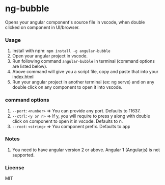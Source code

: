 # ng-bubble

Opens your angular component's source file in vscode, when double clicked on component in UI/browser.

### Usage

1. Install with npm: ```npm install -g angular-bubble```
2. Open your angular project in vscode.
3. Run following command ```angular-bubble``` in terminal (command options are listed below).
4. Above command will give you a script file, copy and paste that into your index.html
5. Run your angular project in another terminal (ex: ng serve) and on any double click on any component to open it into vscode.


### command options
1. ```--port```: ```<number>``` => You can provide any port. Defaults to 11637.
2. ```--ctrl```: ```<y or n>``` => If y, you will require to press y along with double click on component to open it in vscode. Defaults to n.
3. ```--root```: ```<string>``` => You component prefix. Defaults to app


### Notes
1. You need to have angular version 2 or above. Angular 1 (Angularjs) is not supported.

### License
MIT
